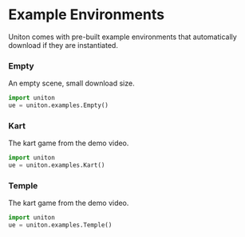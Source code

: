 # Example Environments

Uniton comes with pre-built example environments that automatically download if they are instantiated.


### Empty
An empty scene, small download size.
```python
import uniton
ue = uniton.examples.Empty()
```

### Kart
The kart game from the demo video.
```python
import uniton
ue = uniton.examples.Kart()
```

### Temple
The kart game from the demo video.
```python
import uniton
ue = uniton.examples.Temple()
```